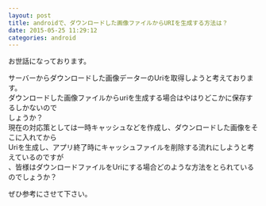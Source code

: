 ```yaml
---
layout: post
title: androidで、ダウンロードした画像ファイルからURIを生成する方法は？
date: 2015-05-25 11:29:12
categories: android
---
```

<!-- {% raw %} -->
<p>お世話になっております。</p>

<p>サーバーからダウンロードした画像データーのUriを取得しようと考えております。<br>
ダウンロードした画像ファイルからuriを生成する場合はやはりどこかに保存するしかないので<br>
しょうか？<br>
現在の対応策としては一時キャッシュなどを作成し、ダウンロードした画像をそこに入れてから<br>
Uriを生成し、アプリ終了時にキャッシュファイルを削除する流れにしようと考えているのですが<br>
、皆様はダウンロードファイルをUriにする場合どのような方法をとられているのでしょうか？</p>

<p>ぜひ参考にさせて下さい。</p>
<!-- {% endraw %} -->
